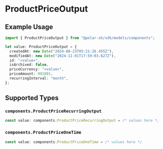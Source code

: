 # ProductPriceOutput

## Example Usage

```typescript
import { ProductPriceOutput } from "@polar-sh/sdk/models/components";

let value: ProductPriceOutput = {
  createdAt: new Date("2024-08-23T05:21:26.455Z"),
  modifiedAt: new Date("2024-11-01T17:59:03.627Z"),
  id: "<value>",
  isArchived: false,
  priceCurrency: "<value>",
  priceAmount: 991891,
  recurringInterval: "month",
};
```

## Supported Types

### `components.ProductPriceRecurringOutput`

```typescript
const value: components.ProductPriceRecurringOutput = /* values here */
```

### `components.ProductPriceOneTime`

```typescript
const value: components.ProductPriceOneTime = /* values here */
```

